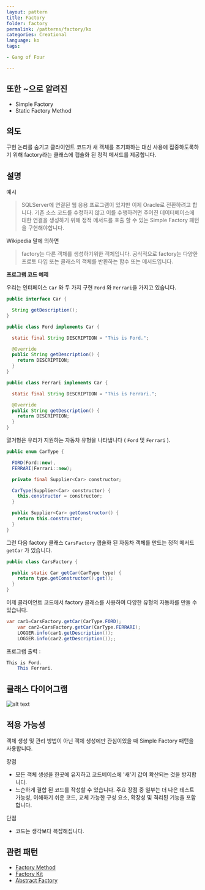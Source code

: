 ```yaml
---
layout: pattern
title: Factory
folder: factory
permalink: /patterns/factory/ko
categories: Creational
language: ko
tags:

- Gang of Four

---
```


## 또한 ~으로 알려진

- Simple Factory
- Static Factory Method

## 의도

구현 논리를 숨기고 클라이언트 코드가 새 객체를 초기화하는 대신 사용에 집중하도록하기 위해 factory라는 클래스에 캡슐화 된 정적 메서드를 제공합니다.

## 설명

예시

> SQLServer에 연결된 웹 응용 프로그램이 있지만 이제 Oracle로 전환하려고 합니다. 기존 소스 코드를 수정하지 않고 이를 수행하려면 주어진 데이터베이스에 대한 연결을
> 생성하기 위해 정적 메서드를 호출 할 수 있는 Simple Factory 패턴을 구현해야합니다.

Wikipedia 말에 의하면

> factory는 다른 객체를 생성하기위한 객체입니다. 공식적으로 factory는 다양한 프로토 타입 또는 클래스의 객체를 반환하는 함수 또는 메서드입니다.

**프로그램 코드 예제**

우리는 인터페이스 `Car` 와 두 가지 구현 `Ford` 와 `Ferrari`을 가지고 있습니다.

```java
public interface Car {

  String getDescription();
}

public class Ford implements Car {

  static final String DESCRIPTION = "This is Ford.";

  @Override
  public String getDescription() {
    return DESCRIPTION;
  }
}

public class Ferrari implements Car {

  static final String DESCRIPTION = "This is Ferrari.";

  @Override
  public String getDescription() {
    return DESCRIPTION;
  }
}
```

열거형은 우리가 지원하는 자동차 유형을 나타냅니다 ( `Ford` 및 `Ferrari` ).

```java
public enum CarType {

  FORD(Ford::new),
  FERRARI(Ferrari::new);

  private final Supplier<Car> constructor;

  CarType(Supplier<Car> constructor) {
    this.constructor = constructor;
  }

  public Supplier<Car> getConstructor() {
    return this.constructor;
  }
}
```

그런 다음 factory 클래스 `CarsFactory` 캡슐화 된 자동차 객체를 만드는 정적 메서드 `getCar` 가 있습니다.

```java
public class CarsFactory {

  public static Car getCar(CarType type) {
    return type.getConstructor().get();
  }
}
```

이제 클라이언트 코드에서 factory 클래스를 사용하여 다양한 유형의 자동차를 만들 수 있습니다.

```java
var car1=CarsFactory.getCar(CarType.FORD);
    var car2=CarsFactory.getCar(CarType.FERRARI);
    LOGGER.info(car1.getDescription());
    LOGGER.info(car2.getDescription());;
```

프로그램 출력 :

```java
This is Ford.
    This Ferrari.
```

## 클래스 다이어그램

![alt text](https://github.com/iluwatar/java-design-patterns/blob/master/factory/etc/factory.urm.png)

## 적용 가능성

객체 생성 및 관리 방법이 아닌 객체 생성에만 관심이있을 때 Simple Factory 패턴을 사용합니다.

장점

- 모든 객체 생성을 한곳에 유지하고 코드베이스에 '새'키 값이 확산되는 것을 방지합니다.
- 느슨하게 결합 된 코드를 작성할 수 있습니다. 주요 장점 중 일부는 더 나은 테스트 가능성, 이해하기 쉬운 코드, 교체 가능한 구성 요소, 확장성 및 격리된 기능을 포함합니다.

단점

- 코드는 생각보다 복잡해집니다.

## 관련 패턴

- [Factory Method](https://java-design-patterns.com/patterns/factory-method/)
- [Factory Kit](https://java-design-patterns.com/patterns/factory-kit/)
- [Abstract Factory](https://java-design-patterns.com/patterns/abstract-factory/)
